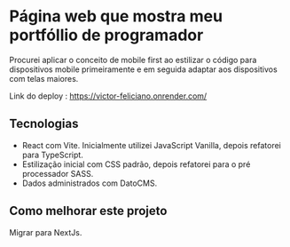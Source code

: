 # Página web que mostra meu portfóllio de programador

Procurei aplicar o conceito de mobile first ao estilizar o código para dispositivos mobile primeiramente e em seguida adaptar aos dispositivos com telas maiores.

Link do deploy : https://victor-feliciano.onrender.com/



## Tecnologias

- React com Vite. Inicialmente utilizei JavaScript Vanilla, depois refatorei para TypeScript.
- Estilização inicial com CSS padrão, depois refatorei para o pré processador SASS.
- Dados administrados com DatoCMS.


## Como melhorar este projeto

Migrar para NextJs.

